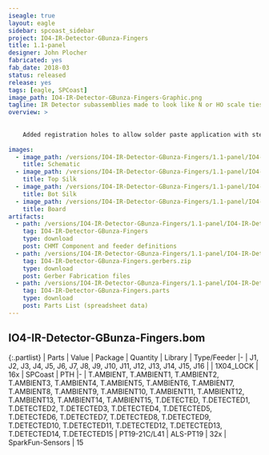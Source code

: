```yaml
---
iseagle: true
layout: eagle
sidebar: spcoast_sidebar
project: IO4-IR-Detector-GBunza-Fingers
title: 1.1-panel
designer: John Plocher
fabricated: yes
fab_date: 2018-03
status: released
release: yes
tags: [eagle, SPCoast]
image_path: IO4-IR-Detector-GBunza-Fingers-Graphic.png
tagline: IR Detector subassemblies made to look like N or HO scale ties.
overview: >
    
    
    Added registration holes to allow solder paste application with stencil.
    
images:
  - image_path: /versions/IO4-IR-Detector-GBunza-Fingers/1.1-panel/IO4-IR-Detector-GBunza-Fingers-1.1-panel.sch.png
    title: Schematic
  - image_path: /versions/IO4-IR-Detector-GBunza-Fingers/1.1-panel/IO4-IR-Detector-GBunza-Fingers-1.1-panel.top.brd.png
    title: Top Silk
  - image_path: /versions/IO4-IR-Detector-GBunza-Fingers/1.1-panel/IO4-IR-Detector-GBunza-Fingers-1.1-panel.bot.brd.png
    title: Bot Silk
  - image_path: /versions/IO4-IR-Detector-GBunza-Fingers/1.1-panel/IO4-IR-Detector-GBunza-Fingers-1.1-panel.brd.png
    title: Board
artifacts:
  - path: /versions/IO4-IR-Detector-GBunza-Fingers/1.1-panel/IO4-IR-Detector-GBunza-Fingers-1.1-panel.dpv
    tag: IO4-IR-Detector-GBunza-Fingers
    type: download
    post: CHMT Component and feeder definitions
  - path: /versions/IO4-IR-Detector-GBunza-Fingers/1.1-panel/IO4-IR-Detector-GBunza-Fingers-1.1-panel.gerbers.zip
    tag: IO4-IR-Detector-GBunza-Fingers.gerbers.zip
    type: download
    post: Gerber Fabrication files
  - path: /versions/IO4-IR-Detector-GBunza-Fingers/1.1-panel/IO4-IR-Detector-GBunza-Fingers-1.1-panel.parts.csv
    tag: IO4-IR-Detector-GBunza-Fingers.parts
    type: download
    post: Parts List (spreadsheet data)
---
```


## IO4-IR-Detector-GBunza-Fingers.bom

{:.partlist}
| Parts | Value | Package | Quantity | Library | Type/Feeder
|-
| J1, J2, J3, J4, J5, J6, J7, J8, J9, J10, J11, J12, J13, J14, J15, J16 |  | 1X04_LOCK | 16x | SPCoast | PTH
|-
| T.AMBIENT, T.AMBIENT1, T.AMBIENT2, T.AMBIENT3, T.AMBIENT4, T.AMBIENT5, T.AMBIENT6, T.AMBIENT7, T.AMBIENT8, T.AMBIENT9, T.AMBIENT10, T.AMBIENT11, T.AMBIENT12, T.AMBIENT13, T.AMBIENT14, T.AMBIENT15, T.DETECTED, T.DETECTED1, T.DETECTED2, T.DETECTED3, T.DETECTED4, T.DETECTED5, T.DETECTED6, T.DETECTED7, T.DETECTED8, T.DETECTED9, T.DETECTED10, T.DETECTED11, T.DETECTED12, T.DETECTED13, T.DETECTED14, T.DETECTED15 | PT19-21C/L41 | ALS-PT19 | 32x | SparkFun-Sensors | 15
